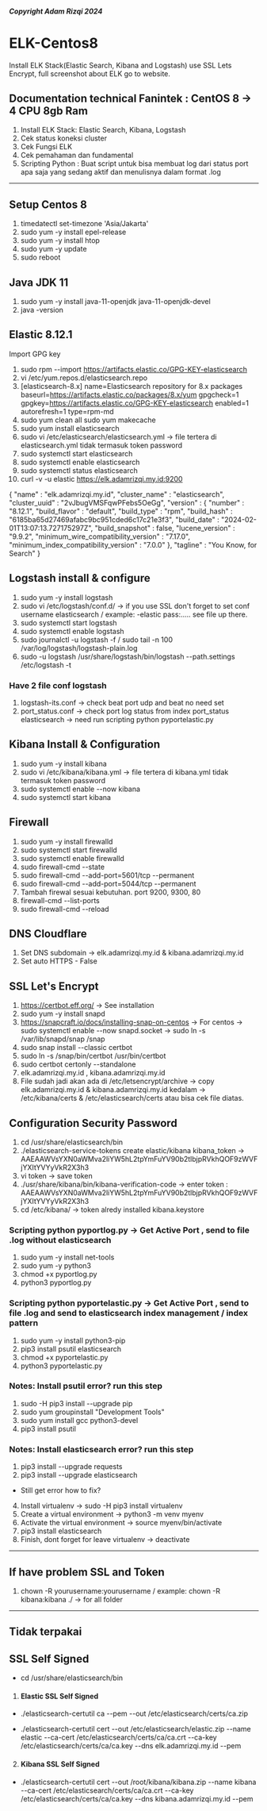 ##### Copyright Adam Rizqi 2024

# ELK-Centos8
Install ELK Stack(Elastic Search, Kibana and Logstash) use SSL Lets Encrypt, full screenshot about ELK go to website.

## Documentation technical Fanintek : CentOS 8 -> 4 CPU 8gb Ram
1. Install ELK Stack: Elastic Search, Kibana, Logstash
2. Cek status koneksi cluster
3. Cek Fungsi ELK
4. Cek pemahaman dan fundamental
5. Scripting Python : Buat script untuk bisa membuat log dari status port apa saja yang sedang aktif dan menulisnya dalam format .log
------------------------------------------------------------------------------------------------------------------------------------------------------------------------

## Setup Centos 8
1. timedatectl set-timezone 'Asia/Jakarta'
2. sudo yum -y install epel-release
3. sudo yum -y install htop
4. sudo yum -y update
5. sudo reboot

## Java JDK 11
1. sudo yum -y install java-11-openjdk java-11-openjdk-devel
2. java -version

## Elastic 8.12.1
Import GPG key
1. sudo rpm --import https://artifacts.elastic.co/GPG-KEY-elasticsearch
2. vi /etc/yum.repos.d/elasticsearch.repo
3. [elasticsearch-8.x]
name=Elasticsearch repository for 8.x packages
baseurl=https://artifacts.elastic.co/packages/8.x/yum
gpgcheck=1
gpgkey=https://artifacts.elastic.co/GPG-KEY-elasticsearch
enabled=1
autorefresh=1
type=rpm-md
4. sudo yum clean all
   sudo yum makecache
5. sudo yum install elasticsearch
6. sudo vi /etc/elasticsearch/elasticsearch.yml -> file tertera di elasticsearch.yml tidak termasuk token password
7. sudo systemctl start elasticsearch
8. sudo systemctl enable elasticsearch
9. sudo systemctl status elasticsearch
10. curl -v -u elastic https://elk.adamrizqi.my.id:9200

{
  "name" : "elk.adamrizqi.my.id",
  "cluster_name" : "elasticsearch",
  "cluster_uuid" : "2vJbugVMSFqwPFebs5OeGg",
  "version" : {
    "number" : "8.12.1",
    "build_flavor" : "default",
    "build_type" : "rpm",
    "build_hash" : "6185ba65d27469afabc9bc951cded6c17c21e3f3",
    "build_date" : "2024-02-01T13:07:13.727175297Z",
    "build_snapshot" : false,
    "lucene_version" : "9.9.2",
    "minimum_wire_compatibility_version" : "7.17.0",
    "minimum_index_compatibility_version" : "7.0.0"
  },
  "tagline" : "You Know, for Search"
}

## Logstash install & configure
1. sudo yum -y install logstash
2. sudo vi /etc/logstash/conf.d/ -> if you use SSL don't forget to set conf username elasticsearch / example: -elastic pass:..... see file up there.
3. sudo systemctl start logstash
4. sudo systemctl enable logstash
5. sudo journalctl -u logstash -f / sudo tail -n 100 /var/log/logstash/logstash-plain.log
6. sudo -u logstash /usr/share/logstash/bin/logstash --path.settings /etc/logstash -t
### Have 2 file conf logstash
1. logstash-its.conf -> check beat port udp and beat no need set
2. port_status.conf -> check port log status from index port_status elasticsearch -> need run scripting python pyportelastic.py 

## Kibana Install & Configuration
1. sudo yum -y install kibana
2. sudo vi /etc/kibana/kibana.yml -> file tertera di kibana.yml tidak termasuk token password
3. sudo systemctl enable --now kibana
4. sudo systemctl start kibana

## Firewall
1. sudo yum -y install firewalld
2. sudo systemctl start firewalld
3. sudo systemctl enable firewalld
4. sudo firewall-cmd --state 
5. sudo firewall-cmd --add-port=5601/tcp --permanent
6. sudo firewall-cmd --add-port=5044/tcp --permanent
7. Tambah firewal sesuai kebutuhan. port 9200, 9300, 80
8. firewall-cmd --list-ports
9. sudo firewall-cmd --reload

## DNS Cloudflare
1. Set DNS subdomain -> elk.adamrizqi.my.id & kibana.adamrizqi.my.id 
2. Set auto HTTPS - False 

## SSL Let's Encrypt
1. https://certbot.eff.org/ -> See installation
2. sudo yum -y install snapd
3. https://snapcraft.io/docs/installing-snap-on-centos -> For centos -> sudo systemctl enable --now snapd.socket -> sudo ln -s /var/lib/snapd/snap /snap
4. sudo snap install --classic certbot
5. sudo ln -s /snap/bin/certbot /usr/bin/certbot
6. sudo certbot certonly --standalone
7. elk.adamrizqi.my.id , kibana.adamrizqi.my.id
8. File sudah jadi akan ada di /etc/letsencrypt/archive -> copy elk.adamrizqi.my.id & kibana.adamrizqi.my.id kedalam -> /etc/kibana/certs & /etc/elasticsearch/certs
   atau bisa cek file diatas.

## Configuration Security Password
1. cd /usr/share/elasticsearch/bin
2. ./elasticsearch-service-tokens create elastic/kibana kibana_token -> AAEAAWVsYXN0aWMva2liYW5hL2tpYmFuYV90b2tlbjpRVkhQOF9zWVFjYXItYVYyVkR2X3h3
3. vi token -> save token
4. ./usr/share/kibana/bin/kibana-verification-code -> enter token : AAEAAWVsYXN0aWMva2liYW5hL2tpYmFuYV90b2tlbjpRVkhQOF9zWVFjYXItYVYyVkR2X3h3
5. cd /etc/kibana/ -> token alredy installed kibana.keystore

### Scripting python pyportlog.py -> Get Active Port , send to file .log without elasticsearch
1. sudo yum -y install net-tools
2. sudo yum -y python3
3. chmod +x pyportlog.py
4. python3 pyportlog.py

### Scripting python pyportelastic.py -> Get Active Port , send to file .log and send to elasticsearch index management / index pattern
1. sudo yum -y install python3-pip
2. pip3 install psutil elasticsearch
3. chmod +x pyportelastic.py
4. python3 pyportelastic.py

### Notes: Install psutil error? run this step
1. sudo -H pip3 install --upgrade pip
2. sudo yum groupinstall "Development Tools"
3. sudo yum install gcc python3-devel
4. pip3 install psutil

### Notes: Install elasticsearch error? run this step
1. pip3 install --upgrade requests
2. pip3 install --upgrade elasticsearch
- Still get error how to fix?
4. Install virtualenv -> sudo -H pip3 install virtualenv
5. Create a virtual environment -> python3 -m venv myenv
6. Activate the virtual environment -> source myenv/bin/activate
7. pip3 install elasticsearch
8. Finish, dont forget for leave virtualenv -> deactivate
----------
## If have problem SSL and Token
1. chown -R yourusername:yourusername / example: chown -R kibana:kibana ./ -> for all folder

----------
## Tidak terpakai
## SSL Self Signed
- cd /usr/share/elasticsearch/bin
1. #### Elastic SSL Self Signed

- ./elasticsearch-certutil ca --pem --out /etc/elasticsearch/certs/ca.zip

- ./elasticsearch-certutil cert --out /etc/elasticsearch/elastic.zip --name elastic --ca-cert /etc/elasticsearch/certs/ca/ca.crt --ca-key /etc/elasticsearch/certs/ca/ca.key --dns elk.adamrizqi.my.id --pem

2. #### Kibana SSL Self Signed

- ./elasticsearch-certutil cert --out /root/kibana/kibana.zip --name kibana --ca-cert /etc/elasticsearch/certs/ca/ca.crt --ca-key /etc/elasticsearch/certs/ca/ca.key --dns kibana.adamrizqi.my.id --pem

